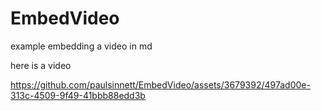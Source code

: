 # EmbedVideo
example embedding a video in md

here is a video

https://github.com/paulsinnett/EmbedVideo/assets/3679392/497ad00e-313c-4509-9f49-41bbb88edd3b

